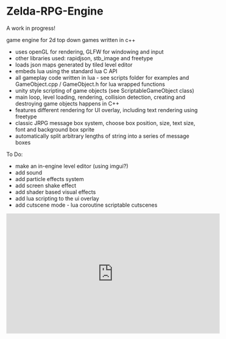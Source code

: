# Zelda-RPG-Engine

A work in progress!

game engine for 2d top down games written in c++
- uses openGL for rendering, GLFW for windowing and input
- other libraries used: rapidjson, stb_image and freetype
- loads json maps generated by tiled level editor
- embeds lua using the standard lua C API
- all gameplay code written in lua - see scripts folder for examples and GameObject.cpp / GameObject.h for lua wrapped functions
- unity style scripting of game objects (see ScriptableGameObject class)
- main loop, level loading, rendering, collision detection, creating and destroying game objects happens in C++
- features different rendering for UI overlay, including text rendering using freetype
- classic JRPG message box system, choose box position, size, text size, font and background box sprite
- automatically split arbitrary lengths of string into a series of message boxes 

To Do:
- make an in-engine level editor (using imgui?)
- add sound
- add particle effects system
- add screen shake effect
- add shader based visual effects
- add lua scripting to the ui overlay
- add cutscene mode - lua coroutine scriptable cutscenes

<iframe width="560" height="315" src="https://www.youtube.com/embed/g_QxpIHQ8Xw" title="YouTube video player" frameborder="0" allow="accelerometer; autoplay; clipboard-write; encrypted-media; gyroscope; picture-in-picture" allowfullscreen></iframe>
